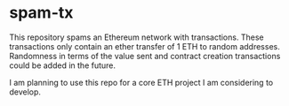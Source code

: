 # spam-tx

This repository spams an Ethereum network with transactions. These transactions only contain an ether transfer of 1 ETH
to random addresses. Randomness in terms of the value sent and contract creation transactions could be added in the future.

I am planning to use this repo for a core ETH project I am considering to develop.